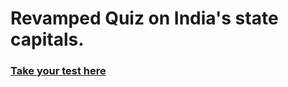 # Revamped Quiz on India's state capitals.
### [Take your test here](https://abhisekp.github.io/Quiz-Revamped/)
